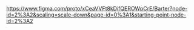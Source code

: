 https://www.figma.com/proto/xCeaVVFt8kDifQEROWpCrE/Barter?node-id=2%3A2&scaling=scale-down&page-id=0%3A1&starting-point-node-id=2%3A2

